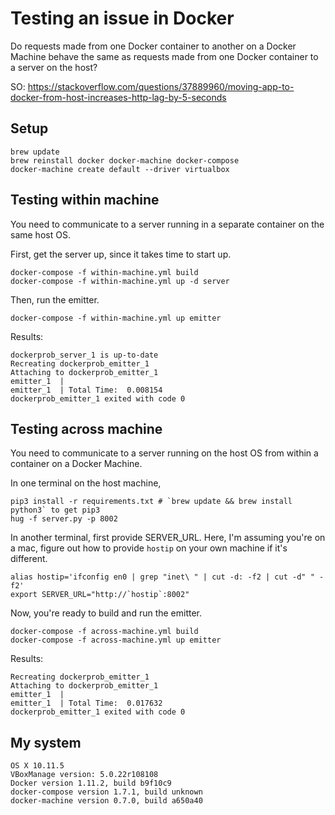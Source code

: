 # Testing an issue in Docker

Do requests made from one Docker container to another on a Docker Machine behave the same as requests made from one Docker container to a server on the host?

SO: https://stackoverflow.com/questions/37889960/moving-app-to-docker-from-host-increases-http-lag-by-5-seconds

## Setup

```
brew update
brew reinstall docker docker-machine docker-compose
docker-machine create default --driver virtualbox
```

## Testing within machine

You need to communicate to a server running in a separate container on the same host OS.

First, get the server up, since it takes time to start up.

```
docker-compose -f within-machine.yml build
docker-compose -f within-machine.yml up -d server
```

Then, run the emitter.

```
docker-compose -f within-machine.yml up emitter
```

Results:

```
dockerprob_server_1 is up-to-date
Recreating dockerprob_emitter_1
Attaching to dockerprob_emitter_1
emitter_1  |
emitter_1  | Total Time:  0.008154
dockerprob_emitter_1 exited with code 0
```

## Testing across machine

You need to communicate to a server running on the host OS from within a container on a Docker Machine.

In one terminal on the host machine,

```
pip3 install -r requirements.txt # `brew update && brew install python3` to get pip3
hug -f server.py -p 8002
```

In another terminal, first provide SERVER_URL. Here, I'm assuming you're on a mac, figure out how to provide `hostip` on your own machine if it's different.

```
alias hostip='ifconfig en0 | grep "inet\ " | cut -d: -f2 | cut -d" " -f2'
export SERVER_URL="http://`hostip`:8002"
```

Now, you're ready to build and run the emitter.


```
docker-compose -f across-machine.yml build
docker-compose -f across-machine.yml up emitter
```

Results:

```
Recreating dockerprob_emitter_1
Attaching to dockerprob_emitter_1
emitter_1  |
emitter_1  | Total Time:  0.017632
dockerprob_emitter_1 exited with code 0
```

## My system

```
OS X 10.11.5
VBoxManage version: 5.0.22r108108
Docker version 1.11.2, build b9f10c9
docker-compose version 1.7.1, build unknown
docker-machine version 0.7.0, build a650a40
```

